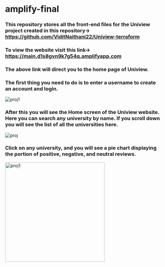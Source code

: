# amplify-final
### This repository stores all the front-end files for the Uniview project created in this repository-> https://github.com/ViditNaithani22/Uniview-terraform
### To view the website visit this link-> https://main.d1s8gvn9k7g54q.amplifyapp.com
### The above link will direct you to the home page of Uniview.
### The first thing you need to do is to enter a username to create an account and login.
![proj1](https://github.com/ViditNaithani22/Uniview-terraform/assets/102232954/fea858a1-2468-4e52-8a95-5b595215e4d3)
### After this you will see the Home screen of the Uniview website. Here you can search any university by name. If you scroll down you will see the list of all the universities here.
![proj](https://github.com/ViditNaithani22/Uniview-terraform/assets/102232954/7ab6dfc7-d735-4f03-8682-17c84794f3b7)
### Click on any university, and you will see a pie chart displaying the portion of positive, negative, and neutral reviews.
<img width="323" alt="proj1" src="https://github.com/ViditNaithani22/Uniview-terraform/assets/102232954/ef15a248-7870-41df-bab9-914ec2507b82">
